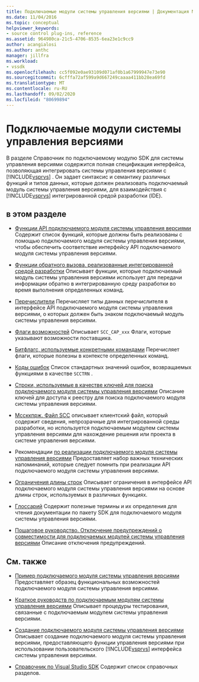 ```yaml
---
title: Подключаемые модули системы управления версиями | Документация Майкрософт
ms.date: 11/04/2016
ms.topic: conceptual
helpviewer_keywords:
- source control plug-ins, reference
ms.assetid: 964980ca-21c5-4706-8535-6ea23e1c9cc9
author: acangialosi
ms.author: anthc
manager: jillfra
ms.workload:
- vssdk
ms.openlocfilehash: cc5f092e0ae93109d071af0b1a67999947e73e90
ms.sourcegitcommit: 6cfffa72af599a9d667249caaaa411bb28ea69fd
ms.translationtype: MT
ms.contentlocale: ru-RU
ms.lasthandoff: 09/02/2020
ms.locfileid: "80699894"
---
```

# <a name="source-control-plug-ins"></a>Подключаемые модули системы управления версиями
В разделе Справочник по подключаемому модулю SDK для системы управления версиями содержится полная спецификация интерфейса, позволяющая интегрировать системы управления версиями с [!INCLUDE[vsprvs](../code-quality/includes/vsprvs_md.md)] . Он задает синтаксис и семантику различных функций и типов данных, которые должен реализовать подключаемый модуль системы управления версиями, для взаимодействия с [!INCLUDE[vsprvs](../code-quality/includes/vsprvs_md.md)] интегрированной средой разработки (IDE).

## <a name="in-this-section"></a>в этом разделе
- [Функции API подключаемого модуля системы управления версиями](../extensibility/source-control-plug-in-api-functions.md) Содержит список функций, которые должны быть реализованы с помощью подключаемого модуля системы управления версиями, чтобы обеспечить соответствие интерфейсу API подключаемого модуля системы управления версиями.

- [Функции обратного вызова, реализованные интегрированной средой разработки](../extensibility/callback-functions-implemented-by-the-ide.md) Описывает функции, которые подключаемый модуль системы управления версиями использует для передачи информации обратно в интегрированную среду разработки во время выполнения определенных команд.

- [Перечислители](../extensibility/enumerators.md) Перечисляет типы данных перечислителя в интерфейсе API подключаемого модуля системы управления версиями, о которых должен быть знаком подключаемый модуль системы управления версиями.

- [Флаги возможностей](../extensibility/capability-flags.md) Описывает `SCC_CAP_xxx` Флаги, которые указывают возможности поставщика.

- [Битфлагс, используемые конкретными командами](../extensibility/bitflags-used-by-specific-commands.md) Перечисляет флаги, которые полезны в контексте определенных команд.

- [Коды ошибок](../extensibility/error-codes.md) Список стандартных значений ошибок, возвращаемых функциями в качестве `SCCTRN` .

- [Строки, используемые в качестве ключей для поиска подключаемого модуля системы управления версиями](../extensibility/strings-used-as-keys-for-finding-a-source-control-plug-in.md) Описание ключей для доступа к реестру для поиска подключаемого модуля системы управления версиями.

- [Мссккпрж. Файл SCC](../extensibility/mssccprj-scc-file.md) описывает клиентский файл, который содержит сведения, непрозрачные для интегрированной среды разработки, но используется подключаемым модулем системы управления версиями для нахождение решения или проекта в системе управления версиями.

- Рекомендации [по реализации подключаемого модуля системы управления версиями](../extensibility/best-practices-for-implementing-a-source-control-plug-in.md) Предоставляет набор важных технических напоминаний, которые следует помнить при реализации API подключаемого модуля системы управления версиями.

- [Ограничения длины строк](../extensibility/restrictions-on-string-lengths.md) Описывает ограничения в интерфейсе API подключаемого модуля системы управления версиями на основе длины строк, используемых в различных функциях.

- [Глоссарий](../extensibility/source-control-plug-in-glossary.md) Содержит полезные термины и их определения для чтения документации по пакету SDK для подключаемого модуля системы управления версиями.

- [Пошаговое руководство. Отключение предупреждений о совместимости для подключаемых модулей системы управления версиями](../extensibility/how-to-turn-off-compatibility-warnings-for-source-control-plug-ins.md) Описание отключения предупреждений.

## <a name="related-sections"></a>См. также
- [Пример подключаемого модуля системы управления версиями](https://www.microsoft.com/download/details.aspx?id=55984) Предоставляет образец функциональных возможностей подключаемого модуля системы управления версиями.

- [Краткое руководств по подключаемым модулям системы управления версиями](../extensibility/internals/test-guide-for-source-control-plug-ins.md) Описывает процедуры тестирования, связанные с подключаемым модулем системы управления версиями.

- [Создание подключаемого модуля системы управления версиями](../extensibility/internals/creating-a-source-control-plug-in.md) Описывает создание подключаемого модуля системы управления версиями, предоставляющего функции управления версиями при использовании пользовательского [!INCLUDE[vsprvs](../code-quality/includes/vsprvs_md.md)] интерфейса системы управления версиями.

- [Справочник по Visual Studio SDK](../extensibility/visual-studio-sdk-reference.md) Содержит список справочных разделов.
